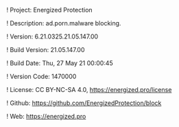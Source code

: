 ! Project: Energized Protection

! Description: ad.porn.malware blocking.

! Version: 6.21.0325.21.05.147.00

! Build Version: 21.05.147.00

! Build Date: Thu, 27 May 21 00:00:45

! Version Code: 1470000

! License: CC BY-NC-SA 4.0, https://energized.pro/license

! Github: https://github.com/EnergizedProtection/block

! Web: https://energized.pro

